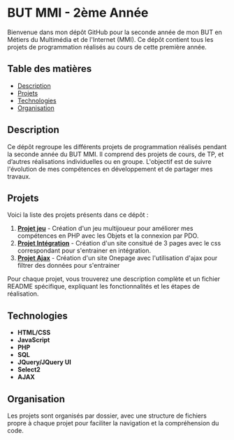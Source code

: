 # BUT MMI - 2ème Année

Bienvenue dans mon dépôt GitHub pour la seconde année de mon BUT en Métiers du Multimédia et de l'Internet (MMI). Ce dépôt contient tous les projets de programmation réalisés au cours de cette première année.

## Table des matières

- [Description](#description)
- [Projets](#projets)
- [Technologies](#technologies)
- [Organisation](#organisation)

## Description

Ce dépôt regroupe les différents projets de programmation réalisés pendant la seconde année du BUT MMI. Il comprend des projets de cours, de TP, et d’autres réalisations individuelles ou en groupe. L'objectif est de suivre l'évolution de mes compétences en développement et de partager mes travaux.

## Projets

Voici la liste des projets présents dans ce dépôt :

1. **[Projet jeu](https://github.com/Raphael-K-78/MMI2-A2/tree/main/Fleet%20Revenge)** - Création d'un jeu multijoueur pour améliorer mes compétences en PHP avec les Objets et la connexion par PDO.
2. **[Projet Intégration](https://github.com/Raphael-K-78/MMI2-A2/tree/main/Vodka%26shake)** - Création d'un site consitué de 3 pages avec le css correspondant pour s'entrainer en intégration.
3. **[Projet Ajax](https://github.com/Raphael-K-78/MMI2-A2/tree/main/Louer_votre_dormeur)** - Création d'un site Onepage avec l'utilisation d'ajax pour filtrer des données pour s'entrainer

Pour chaque projet, vous trouverez une description complète et un fichier README spécifique, expliquant les fonctionnalités et les étapes de réalisation.

## Technologies

- **HTML/CSS**
- **JavaScript**
- **PHP**
- **SQL**
- **JQuery/JQuery UI**
- **Select2**
- **AJAX**

## Organisation

Les projets sont organisés par dossier, avec une structure de fichiers propre à chaque projet pour faciliter la navigation et la compréhension du code.

